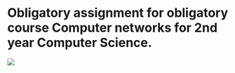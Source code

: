 # Obligatory assignment for obligatory course Computer networks for 2nd year Computer Science.

![](https://github.com/FogInTheFrog/sik3/blob/main/image.png)
